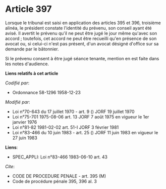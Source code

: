 # Article 397

Lorsque le tribunal est saisi en application des articles 395 et 396, troisième alinéa, le président constate l'identité du
prévenu, son conseil ayant été avisé. Il avertit le prévenu qu'il ne peut être jugé le jour même qu'avec son accord ;
toutefois, cet accord ne peut être recueilli qu'en présence de son avocat ou, si celui-ci n'est pas présent, d'un avocat
désigné d'office sur sa demande par le bâtonnier.

Si le prévenu consent à être jugé séance tenante, mention en est faite dans les notes d'audience.

**Liens relatifs à cet article**

_Codifié par_:

  - Ordonnance 58-1296 1958-12-23

_Modifié par_:

  - Loi n°70-643 du 17 juillet 1970 - art. 9 () JORF 19 juillet 1970
  - Loi n°75-701 1975-08-06 art. 13 JORF 7 août 1975 en vigueur le 1er janvier 1976
  - Loi n°81-82 1981-02-02 art. 51-I JORF 3 février 1981
  - Loi n°83-466 du 10 juin 1983 - art. 25 () JORF 11 juin 1983 en vigueur le 27 juin 1983

**Liens**:

  - SPEC_APPLI: Loi n°83-466 1983-06-10 art. 43

_Cite_:

  - CODE DE PROCEDURE PENALE - art. 395 (M)
  - Code de procédure pénale 395, 396 al. 3
